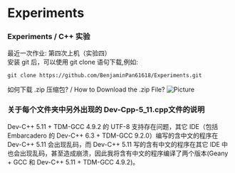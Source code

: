 # Experiments
### Experiments / C++ 实验
最近一次作业: 第四次上机（实验四）\
安装 git 后，可以使用 git clone 语句下载,例如:
```shell
git clone https://github.com/BenjaminPan61618/Experiments.git
```
如何下载 .zip 压缩包? / How to Download the .zip File?
![Picture](https://BenjaminPan61618.github.io/%E5%B1%8F%E5%B9%95%E6%88%AA%E5%9B%BE%202023-04-15%20122014.png)

### 关于每个文件夹中另外出现的 Dev-Cpp-5_11.cpp文件的说明
Dev-C++ 5.11 + TDM-GCC 4.9.2 的 UTF-8 支持存在问题，其它 IDE（包括 Embarcadero 的 Dev-C++ 6.3 + TDM-GCC 9.2.0）编写的含中文的程序在 Dev-C++ 5.11 会出现乱码，而 Dev-C++ 5.11 写的含有中文的程序在其它 IDE 中也会出现乱码，甚至造成崩溃，因此我将含有中文的程序编译了两个版本(Geany + GCC 和 Dev-C++ 5.11 + TDM-GCC 4.9.2)。
